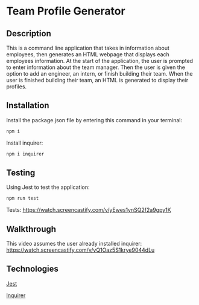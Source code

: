 # Team Profile Generator

## Description
This is a command line application that takes in information about employees, then generates an HTML webpage that displays each employees information. 
At the start of the application, the user is prompted to enter information about the team manager. Then the user is given the option to add an engineer, an intern, or finish building their team.
When the user is finished building their team, an HTML is generated to display their profiles.

## Installation
Install the package.json file by entering this command in your terminal:
```bash
npm i
```
Install inquirer:
```bash
npm i inquirer
```

## Testing
Using Jest to test the application:
```bash
npm run test
```
Tests:
https://watch.screencastify.com/v/yEwes1ynSQ2f2a9gpy1K
## Walkthrough
This video assumes the user already installed inquirer:
https://watch.screencastify.com/v/vQ1Oaz5S1krye9044dLu

## Technologies

[Jest](https://www.npmjs.com/package/jest)

[Inquirer](https://www.npmjs.com/package/inquirer)